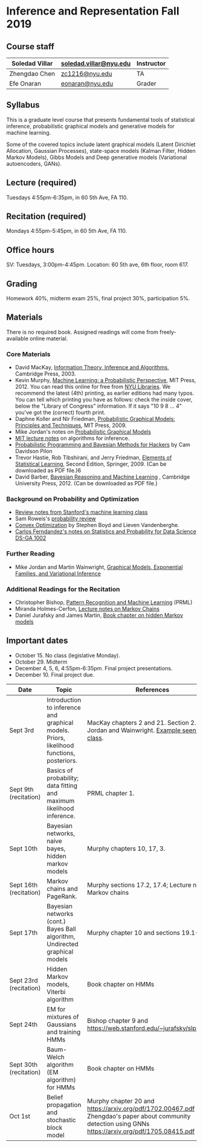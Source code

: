 # Inference and Representation Fall 2019

## Course staff

| Soledad Villar | soledad.villar@nyu.edu | Instructor |
|----------------|------------------------|------------|
| Zhengdao Chen  | zc1216@nyu.edu         | TA         |
| Efe Onaran     | eonaran@nyu.edu        | Grader     |

## Syllabus

This is a graduate level course that presents fundamental tools of statistical inference, probabilistic graphical models and generative models for machine learning. 

Some of the covered topics include latent graphical models (Latent Dirichlet Allocation, Gaussian Processes), state-space models (Kalman Filter, Hidden Markov Models), Gibbs Models and Deep generative models (Variational autoencoders, GANs).

## Lecture (required)
Tuesdays 4:55pm-6:35pm, in 60 5th Ave, FA 110. 

## Recitation (required)
Mondays 4:55pm-5:45pm, in 60 5th Ave, FA 110. 

## Office hours
SV: Tuesdays, 3:00pm-4:45pm. Location: 60 5th ave, 6th floor, room 617.

## Grading
Homework 40%, midterm exam 25%, final project 30%, participation 5%.

## Materials
There is no required book. Assigned readings will come from freely-available online material. 

### Core Materials
  - David MacKay, [Information Theory, Inference and Algorithms](https://www.inference.org.uk/itprnn/book.pdf), Cambridge Press, 2003.
  - Kevin Murphy, [Machine Learning: a Probabilistic Perspective](http://www.cs.ubc.ca/%7Emurphyk/MLbook/index.html), MIT Press, 2012. You can read this online for free from [NYU Libraries](http://site.ebrary.com/lib/nyulibrary/detail.action?docID=10597102). We recommend the latest (4th) printing, as earlier editions had many typos. You can tell which printing you have as follows: check the inside cover, below the "Library of Congress" information. If it says "10 9 8 ... 4" you've got the (correct) fourth print.
  - Daphne Koller and Nir Friedman, [Probabilistic Graphical Models: Principles and Techniques](http://pgm.stanford.edu/), MIT Press, 2009.
  - Mike Jordan's notes on [Probabilistic Graphical Models](https://people.eecs.berkeley.edu/~jordan/prelims/)
  - [MIT lecture notes](http://ocw.mit.edu/courses/electrical-engineering-and-computer-science/6-438-algorithms-for-inference-fall-2014/lecture-notes/) on algorithms for inference.
  - [Probabilistic Programming and Bayesian Methods for Hackers](https://camdavidsonpilon.github.io/Probabilistic-Programming-and-Bayesian-Methods-for-Hackers/) by Cam Davidson Pilon
  - Trevor Hastie, Rob Tibshirani, and Jerry Friedman, [Elements of Statistical Learning](http://statweb.stanford.edu/~tibs/ElemStatLearn/), Second Edition, Springer, 2009. (Can be downloaded as PDF file.)6
  - David Barber, [Bayesian Reasoning and Machine Learning](http://web4.cs.ucl.ac.uk/staff/D.Barber/pmwiki/pmwiki.php?n=Brml.Online) , Cambridge University Press, 2012. (Can be downloaded as PDF file.)

### Background on Probability and Optimization
  - [Review notes from Stanford's machine learning class](http://cs229.stanford.edu/section/cs229-prob.pdf)
  - Sam Roweis's [probability review](http://cs.nyu.edu/%7Edsontag/courses/ml12/notes/probx.pdf)
  - [Convex Optimization](http://www.stanford.edu/%7Eboyd/cvxbook/) by Stephen Boyd and Lieven Vandenberghe.
  - [Carlos Ferndandez's notes on Statistics and Probability for Data Science DS-GA 1002](http://www.cims.nyu.edu/~cfgranda/pages/stuff/probability_stats_for_DS.pdf) 

### Further Reading
  - Mike Jordan and Martin Wainwright, [Graphical Models, Exponential Families, and Variational Inference](https://people.eecs.berkeley.edu/~wainwrig/Papers/WaiJor08_FTML.pdf)

### Additional Readings for the Recitation
  - Christopher Bishop, [Pattern Recognition and Machine Learning](http://users.isr.ist.utl.pt/~wurmd/Livros/school/Bishop%20-%20Pattern%20Recognition%20And%20Machine%20Learning%20-%20Springer%20%202006.pdf) (PRML)
  - Miranda Holmes-Cerfon, [Lecture notes on Markov Chains](https://cims.nyu.edu/~holmes/teaching/asa19/handout_Lecture2_2019.pdf)
  - Daniel Jurafsky and James Martin, [Book chapter on hidden Markov models](https://web.stanford.edu/~jurafsky/slp3/A.pdf)


## Important dates
- October 15. No class (legislative Monday).
- October 29. Midterm
- December 4, 5, 6, 4:55pm-6:35pm. Final project presentations.
- December 10. Final project due. 



| Date     | Topic                                                                                     | References                                                        | Homework |
|----------|-------------------------------------------------------------------------------------------|-------------------------------------------------------------------|----------|
| Sept 3rd | Introduction to inference and graphical models. Priors, likelihood functions, posteriors. | MacKay chapters 2 and 21.  Section 2.1 of Jordan and Wainwright. [Example seen in class](./materials/example_posterior_computation.ipynb). | HW 1 due 9/16.
| Sept 9th (recitation) | Basics of probability; data fitting and maximum likelihood inference. | PRML chapter 1.
|Sept 10th | Bayesian networks, naive bayes, hidden markov models        | Murphy chapters 10, 17, 3.  
| Sept 16th (recitation)| Markov chains and PageRank. | Murphy sections 17.2, 17.4; Lecture notes on Markov chains
| Sept 17th  | Bayesian networks (cont.) Bayes Ball algorithm, Undirected graphical models | Murphy chapter 10 and sections 19.1-19.4                                                                   | HW2 due 10/2 |
| Sept 23rd (recitation)  | Hidden Markov models, Viterbi algorithm | Book chapter on HMMs | |
| Sept 24th  | EM for mixtures of Gaussians and training HMMs | Bishop chapter 9 and https://web.stanford.edu/~jurafsky/slp3/A.pdf | |
| Sept 30th (recitation)  | Baum-Welch algorithm (EM algorithm) for HMMs | Book chapter on HMMs |  |
| Oct 1st  | Belief propagation and stochastic block model | Murphy chapter 20 and https://arxiv.org/pdf/1702.00467.pdf . See Zhengdao's paper about community detection using GNNs https://arxiv.org/pdf/1705.08415.pdf . |  |



